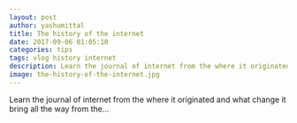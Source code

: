 ```yaml
---
layout: post
author: yashumittal
title: The history of the internet
date: 2017-09-06 01:05:10
categories: tips
tags: vlog history internet
description: Learn the journal of internet from the where it originated and what change it bring all the way from the...
image: the-history-of-the-internet.jpg
---
```


Learn the journal of internet from the where it originated and what change it bring all the way from the...

<div data-type="vimeo" data-video-id="235230803"></div>
